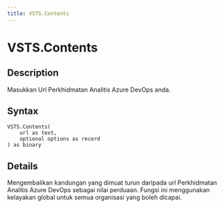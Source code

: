 ```yaml
---
title: VSTS.Contents
---
```


# VSTS.Contents


## Description

Masukkan Url Perkhidmatan Analitis Azure DevOps anda.


## Syntax

```powerquery
VSTS.Contents(
    url as text,
    optional options as record
) as binary
```


## Details

Mengembalikan kandungan yang dimuat turun daripada url Perkhidmatan Analitis Azure DevOps sebagai nilai perduaan. Fungsi ini menggunakan kelayakan global untuk semua organisasi yang boleh dicapai.


